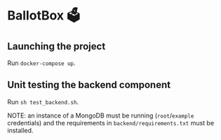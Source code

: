 # BallotBox 🗳️

## Launching the project
Run `docker-compose up`.

## Unit testing the backend component
Run `sh test_backend.sh`.

NOTE: an instance of a MongoDB must be running (`root`/`example` credentials) and the requirements in `backend/requirements.txt` must be installed.
